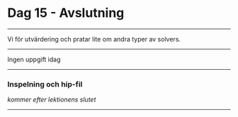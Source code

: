 
# **Dag 15 - Avslutning**
___

Vi för utvärdering och pratar lite om andra typer av solvers. 




___
Ingen uppgift idag
___
### **Inspelning och hip-fil**
*kommer efter lektionens slutet*
___



